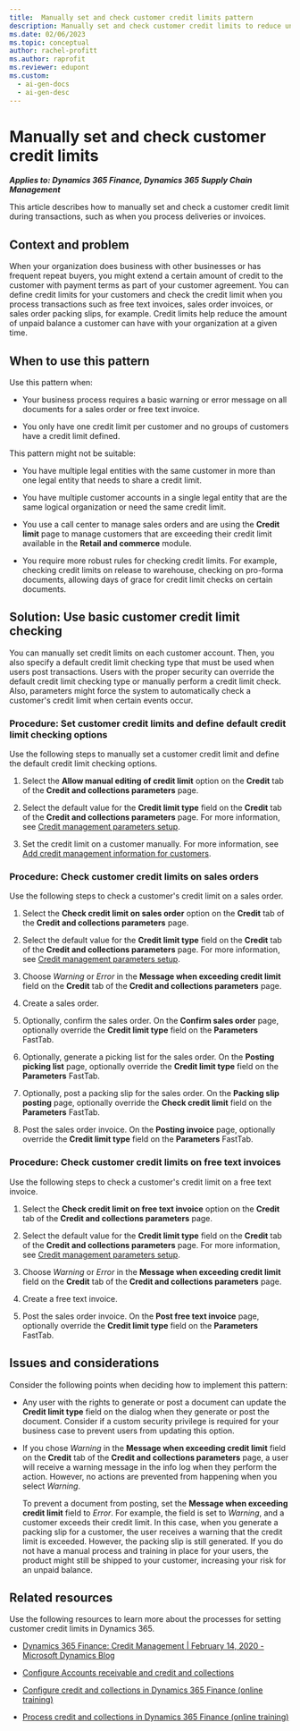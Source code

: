 ```yaml
---
title:  Manually set and check customer credit limits pattern
description: Manually set and check customer credit limits to reduce unpaid balance and protect against risk of non-payment in Dynamics 365.
ms.date: 02/06/2023
ms.topic: conceptual
author: rachel-profitt
ms.author: raprofit
ms.reviewer: edupont
ms.custom:
  - ai-gen-docs
  - ai-gen-desc
---
```


# Manually set and check customer credit limits

***Applies to: Dynamics 365 Finance, Dynamics 365 Supply Chain Management***

This article describes how to manually set and check a customer credit limit during transactions, such as when you process deliveries or invoices.

## Context and problem

When your organization does business with other businesses or has frequent repeat buyers, you might extend a certain amount of credit to the customer with payment terms as part of your customer agreement. You can define credit limits for your customers and check the credit limit when you process transactions such as free text invoices, sales order invoices, or sales order packing slips, for example. Credit limits help reduce the amount of unpaid balance a customer can have with your organization at a given time.

## When to use this pattern

Use this pattern when:

- Your business process requires a basic warning or error message on all documents for a sales order or free text invoice.

- You only have one credit limit per customer and no groups of customers have a credit limit defined.

This pattern might not be suitable:

- You have multiple legal entities with the same customer in more than one legal entity that needs to share a credit limit.

- You have multiple customer accounts in a single legal entity that are the same logical organization or need the same credit limit.

- You use a call center to manage sales orders and are using the **Credit limit** page to manage customers that are exceeding their credit limit available in the **Retail and commerce** module.

- You require more robust rules for checking credit limits. For example, checking credit limits on release to warehouse, checking on pro-forma documents, allowing days of grace for credit limit checks on certain documents.

## Solution: Use basic customer credit limit checking

You can manually set credit limits on each customer account. Then, you also specify a default credit limit checking type that must be used when users post transactions. Users with the proper security can override the default credit limit checking type or manually perform a credit limit check. Also, parameters might force the system to automatically check a customer's credit limit when certain events occur.  

### Procedure: Set customer credit limits and define default credit limit checking options

Use the following steps to manually set a customer credit limit and define the default credit limit checking options.

1. Select the **Allow manual editing of credit limit** option on the **Credit** tab of the **Credit and collections parameters** page.

2. Select the default value for the **Credit limit type** field on the **Credit** tab of the **Credit and collections parameters** page. For more information, see [Credit management parameters setup](/dynamics365/finance/accounts-receivable/cm-credit-mgmt-setup).

3. Set the credit limit on a customer manually. For more information, see [Add credit management information for customers](/dynamics365/finance/accounts-receivable/cm-add-credit-mgmt-information-customer#customer-information).

### Procedure: Check customer credit limits on sales orders

Use the following steps to check a customer's credit limit on a sales order.

1. Select the **Check credit limit on sales order** option on the **Credit** tab of the **Credit and collections parameters** page.

2. Select the default value for the **Credit limit type** field on the **Credit** tab of the **Credit and collections parameters** page. For more information, see [Credit management parameters setup](/dynamics365/finance/accounts-receivable/cm-credit-mgmt-setup).

3. Choose *Warning* or *Error* in the **Message when exceeding credit limit** field on the **Credit** tab of the **Credit and collections parameters** page.

4. Create a sales order.

5. Optionally, confirm the sales order. On the **Confirm sales order** page, optionally override the **Credit limit type** field on the **Parameters** FastTab.

6. Optionally, generate a picking list for the sales order. On the **Posting picking list** page, optionally override the **Credit limit type** field on the **Parameters** FastTab.

7. Optionally, post a packing slip for the sales order. On the **Packing slip posting** page, optionally override the **Check credit limit** field on the **Parameters** FastTab.

8. Post the sales order invoice. On the **Posting invoice** page, optionally override the **Credit limit type** field on the **Parameters** FastTab.

### Procedure: Check customer credit limits on free text invoices

Use the following steps to check a customer's credit limit on a free text invoice.

1. Select the **Check credit limit on free text invoice** option on the **Credit** tab of the **Credit and collections parameters** page.

2. Select the default value for the **Credit limit type** field on the **Credit** tab of the **Credit and collections parameters** page. For more information, see [Credit management parameters setup](/dynamics365/finance/accounts-receivable/cm-credit-mgmt-setup).

3. Choose *Warning* or *Error* in the **Message when exceeding credit limit** field on the **Credit** tab of the **Credit and collections parameters** page.

4. Create a free text invoice.

5. Post the sales order invoice. On the **Post free text invoice** page, optionally override the **Credit limit type** field on the **Parameters** FastTab.

## Issues and considerations

Consider the following points when deciding how to implement this pattern:

- Any user with the rights to generate or post a document can update the **Credit limit type** field on the dialog when they generate or post the document. Consider if a custom security privilege is required for your business case to prevent users from updating this option.

- If you chose *Warning* in the **Message when exceeding credit limit** field on the **Credit** tab of the **Credit and collections parameters** page, a user will receive a warning message in the info log when they perform the action. However, no actions are prevented from happening when you select *Warning*. 

  To prevent a document from posting, set the **Message when exceeding credit limit** field to *Error*. For example, the field is set to *Warning*, and a customer exceeds their credit limit. In this case, when you generate a packing slip for a customer, the user receives a warning that the credit limit is exceeded. However, the packing slip is still generated. If you do not have a manual process and training in place for your users, the product might still be shipped to your customer, increasing your risk for an unpaid balance.

## Related resources

Use the following resources to learn more about the processes for setting customer credit limits in Dynamics 365.

- [Dynamics 365 Finance: Credit Management \| February 14, 2020 - Microsoft Dynamics Blog](https://community.dynamics.com/blogs/post/?postid=48627251-aba8-4509-8f69-5c26a9652b59)

- [Configure Accounts receivable and credit and collections](/dynamics365/finance/accounts-receivable/accounts-receivables-set-up-overview)

- [Configure credit and collections in Dynamics 365 Finance (online training)](/training/modules/configure-credit-collections-dyn365-finance/)

- [Process credit and collections in Dynamics 365 Finance (online training)](/training/modules/process-credit-collections-dyn365-finance/)

<!--## Tags
*Industries:* All

*Stakeholders:* Functional consultant, Business analyst, Accounts receivable lead, Finance lead, Sales lead, Operations lead

*Products:* Dynamics 365 Finance, Dynamics 365 Supply Chain Management
